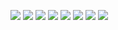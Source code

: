 ![](https://img.shields.io/badge/OS-Linux-informational?style=flat&logo=data:image/svg%2bxml;base64,<BASE64_DATA>)
![](https://img.shields.io/badge/Code-Python-informational?style=flat&logo=data:image/svg%2bxml;base64,<BASE64_DATA>)
![](https://img.shields.io/badge/Code-Javascript-informational?style=flat&logo=data:image/svg%2bxml;base64,<BASE64_DATA>)
![](https://img.shields.io/badge/Tools-Kubernetes-informational?style=flat&logo=data:image/svg%2bxml;base64,<BASE64_DATA>)
![](https://img.shields.io/badge/AI-PyTorch-informational?style=flat&logo=data:image/svg%2bxml;base64,<BASE64_DATA>)
![](https://img.shields.io/badge/AI-Transformers-informational?style=flat&logo=data:image/svg%2bxml;base64,<BASE64_DATA>)
![](https://img.shields.io/badge/AI-Gensim-informational?style=flat&logo=data:image/svg%2bxml;base64,<BASE64_DATA>)
![](https://img.shields.io/badge/Pet-Cat-informational?style=flat&logo=data:image/svg%2bxml;base64,<BASE64_DATA>)
